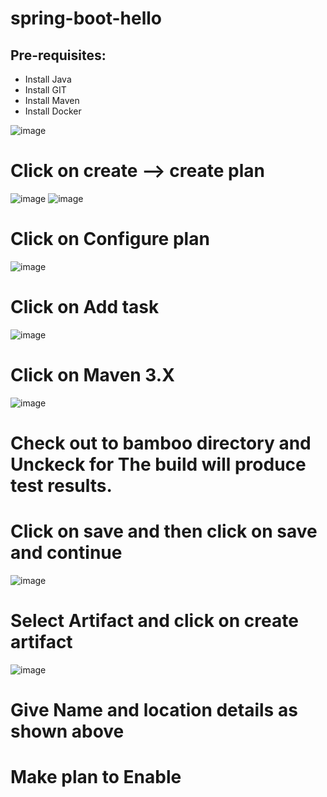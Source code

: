 # spring-boot-hello

Pre-requisites:
-----
  - Install Java
  - Install GIT
  - Install Maven
  - Install Docker

![image](https://user-images.githubusercontent.com/68885738/89023437-355f6280-d341-11ea-93c7-5964e77bd9e3.png)

# Click on create --> create plan

![image](https://user-images.githubusercontent.com/68885738/89024215-5bd1cd80-d342-11ea-8077-f455d6f6e00e.png)
![image](https://user-images.githubusercontent.com/68885738/89024288-799f3280-d342-11ea-94b9-35a873115085.png)
# Click on Configure plan

![image](https://user-images.githubusercontent.com/68885738/89024749-3b564300-d343-11ea-9888-a755f1c8037a.png)
# Click on Add task

![image](https://user-images.githubusercontent.com/68885738/89024895-7eb0b180-d343-11ea-813a-a5751c434ad2.png)
# Click on Maven 3.X

![image](https://user-images.githubusercontent.com/68885738/89027451-28923d00-d348-11ea-8a25-7950dabecb6f.png)
# Check out to bamboo directory and Unckeck for The build will produce test results.
# Click on save and then click on save and continue

![image](https://user-images.githubusercontent.com/68885738/89025354-4eb5de00-d344-11ea-8386-a1804effaa57.png)
# Select Artifact and click on create artifact

![image](https://user-images.githubusercontent.com/68885738/89025439-7e64e600-d344-11ea-85ba-8b4d19c3596c.png)
# Give Name and location details as shown above
# Make plan to Enable



  

